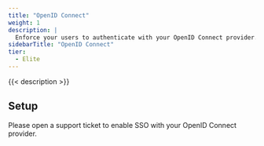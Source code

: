 ```yaml
---
title: "OpenID Connect"
weight: 1
description: |
  Enforce your users to authenticate with your OpenID Connect provider.
sidebarTitle: "OpenID Connect"
tier:
  - Elite
---
```


{{< description >}}

## Setup

Please open a support ticket to enable SSO with your OpenID Connect provider.